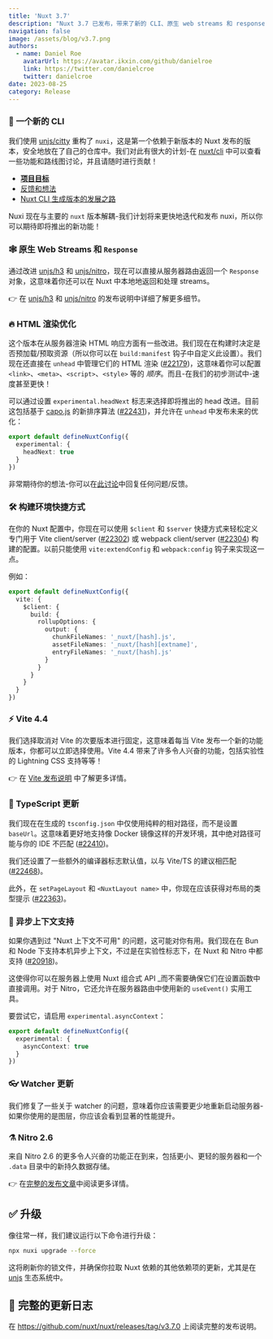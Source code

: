 ```yaml
---
title: 'Nuxt 3.7'
description: "Nuxt 3.7 已发布，带来了新的 CLI、原生 web streams 和 response、渲染优化、异步上下文支持等等功能。"
navigation: false
image: /assets/blog/v3.7.png
authors:
  - name: Daniel Roe
    avatarUrl: https://avatar.ikxin.com/github/danielroe
    link: https://twitter.com/danielcroe
    twitter: danielcroe
date: 2023-08-25
category: Release
---
```


### 🐣 一个新的 CLI

我们使用 [unjs/citty](http://github.com/unjs/citty) 重构了 `nuxi`，这是第一个依赖于新版本的 Nuxt 发布的版本，安全地放在了自己的仓库中。我们对此有很大的计划-在 [nuxt/cli](https://github.com/nuxt/cli) 中可以查看一些功能和路线图讨论，并且请随时进行贡献！

- <a href="https://github.com/nuxt/cli/discussions/3" target="_blank"><strong>项目目标</strong></a>
- <a href="https://github.com/nuxt/cli/discussions/4" target="_blank">反馈和想法</a>
- <a href="https://github.com/nuxt/cli/discussions/7" target="_blank">Nuxt CLI 生成版本的发展之路</a>

Nuxi 现在与主要的 `nuxt` 版本解耦-我们计划将来更快地迭代和发布 nuxi，所以你可以期待即将推出的新功能！

### 🕸️ 原生 Web Streams 和 `Response`

通过改进 [unjs/h3](https://github.com/unjs/h3) 和 [unjs/nitro](https://github.com/unjs/nitro)，现在可以直接从服务器路由返回一个 `Response` 对象，这意味着你还可以在 Nuxt 中本地地返回和处理 streams。

👉 在 [unjs/h3](https://github.com/unjs/h3/releases) 和 [unjs/nitro](https://github.com/unjs/nitro/releases) 的发布说明中详细了解更多细节。

### 🔥 HTML 渲染优化

这个版本在从服务器渲染 HTML 响应方面有一些改进。我们现在在构建时决定是否预加载/预取资源（所以你可以在 `build:manifest` 钩子中自定义此设置）。我们现在还直接在 `unhead` 中管理它们的 HTML 渲染 ([#22179](https://github.com/nuxt/nuxt/pull/22179))，这意味着你可以配置 `<link>`、`<meta>`、`<script>`、`<style>` 等的 _顺序_。而且-在我们的初步测试中-速度甚至更快！

可以通过设置 `experimental.headNext` 标志来选择即将推出的 head 改进。目前这包括基于 [capo.js](https://github.com/rviscomi/capo.js) 的新排序算法 ([#22431](https://github.com/nuxt/nuxt/pull/22431))，并允许在 `unhead` 中发布未来的优化：

```ts
export default defineNuxtConfig({
  experimental: {
    headNext: true
  }
})
```

非常期待你的想法-你可以在[此讨论](https://github.com/nuxt/nuxt/discussions/22632)中回复任何问题/反馈。

### 🛠️ 构建环境快捷方式

在你的 Nuxt 配置中，你现在可以使用 `$client` 和 `$server` 快捷方式来轻松定义专门用于 Vite client/server ([#22302](https://github.com/nuxt/nuxt/pull/22302)) 或 webpack client/server ([#22304](https://github.com/nuxt/nuxt/pull/22304)) 构建的配置。以前只能使用 `vite:extendConfig` 和 `webpack:config` 钩子来实现这一点。

例如：

```ts
export default defineNuxtConfig({
  vite: {
    $client: {
      build: {
        rollupOptions: {
          output: {
            chunkFileNames: '_nuxt/[hash].js',
            assetFileNames: '_nuxt/[hash][extname]',
            entryFileNames: '_nuxt/[hash].js'
          }
        }
      }
    }
  }
})
```

### ⚡️ Vite 4.4

我们选择取消对 Vite 的次要版本进行固定，这意味着每当 Vite 发布一个新的功能版本，你都可以立即选择使用。Vite 4.4 带来了许多令人兴奋的功能，包括实验性的 Lightning CSS 支持等等！

👉 在 [Vite 发布说明](https://github.com/vitejs/vite/blob/main/packages/vite/CHANGELOG.md#440-2023-07-06) 中了解更多详情。

### 💪 TypeScript 更新

我们现在在生成的 `tsconfig.json` 中仅使用纯粹的相对路径，而不是设置 `baseUrl`。这意味着更好地支持像 Docker 镜像这样的开发环境，其中绝对路径可能与你的 IDE 不匹配 ([#22410](https://github.com/nuxt/nuxt/pull/22410))。

我们还设置了一些额外的编译器标志默认值，以与 Vite/TS 的建议相匹配 ([#22468](https://github.com/nuxt/nuxt/pull/22468))。

此外，在 `setPageLayout` 和 `<NuxtLayout name>` 中，你现在应该获得对布局的类型提示 ([#22363](https://github.com/nuxt/nuxt/pull/22362))。

### 🦄 异步上下文支持

如果你遇到过 "Nuxt 上下文不可用" 的问题，这可能对你有用。我们现在在 Bun 和 Node 下支持本机异步上下文，不过是在实验性标志下，在 Nuxt 和 Nitro 中都支持 ([#20918](https://github.com/nuxt/nuxt/pull/20918))。

这使得你可以在服务器上使用 Nuxt 组合式 API _而不需要确保它们在设置函数中直接调用。对于 Nitro，它还允许在服务器路由中使用新的 `useEvent()` 实用工具。

要尝试它，请启用 `experimental.asyncContext`：

```ts
export default defineNuxtConfig({
  experimental: {
    asyncContext: true
  }
})
```

### 👓 Watcher 更新

我们修复了一些关于 watcher 的问题，意味着你应该需要更少地重新启动服务器-如果你使用的是图层，你应该会看到显著的性能提升。

### ⚗️ Nitro 2.6

来自 Nitro 2.6 的更多令人兴奋的功能正在到来，包括更小、更轻的服务器和一个 `.data` 目录中的新持久数据存储。

👉 在[完整的发布文章](https://unjs.zhcndoc.com/blog/2023-08-25-nitro-2.6)中阅读更多详情。

## ✅ 升级

像往常一样，我们建议运行以下命令进行升级：

```sh
npx nuxi upgrade --force
```

这将刷新你的锁文件，并确保你拉取 Nuxt 依赖的其他依赖项的更新，尤其是在 [unjs](https://github.com/unjs) 生态系统中。


## 📃 完整的更新日志

在 https://github.com/nuxt/nuxt/releases/tag/v3.7.0 上阅读完整的发布说明。

